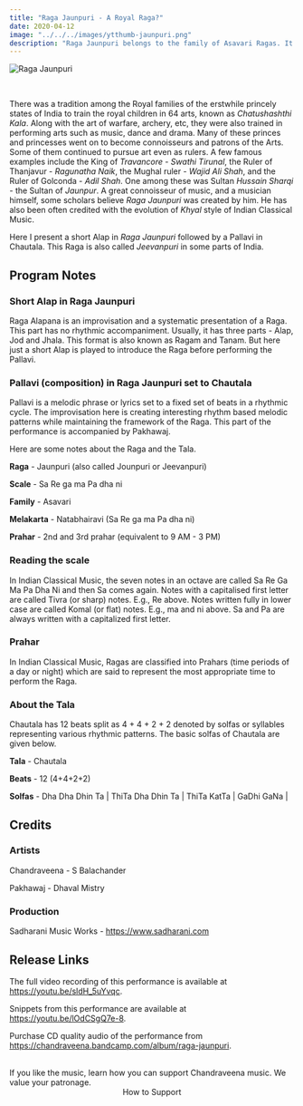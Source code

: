 ```yaml
---
title: "Raga Jaunpuri - A Royal Raga?"
date: 2020-04-12
image: "../../../images/ytthumb-jaunpuri.png"
description: "Raga Jaunpuri belongs to the family of Asavari Ragas. It is traditionally performed during the mid-morning hours of the day, and is a popular Raga throughout India."
---
```


![Raga Jaunpuri](ytthumb-jaunpuri.png)

<br>

There was a tradition among the Royal families of the erstwhile princely states of India to train the royal children in 64 arts, known as *Chatushashthi Kala*. Along with the art of warfare, archery, etc, they were also trained in performing arts such as music, dance and drama. Many of these princes and princesses went on to become connoisseurs and patrons of the Arts. Some of them continued to pursue art even as rulers. A few famous examples include the King of *Travancore* - *Swathi Tirunal*, the Ruler of Thanjavur - *Ragunatha Naik*, the Mughal ruler - *Wajid Ali Shah*, and the Ruler of Golconda - *Adil Shah*. One among these was Sultan *Hussain Sharqi* - the Sultan of *Jaunpur*. A great connoisseur of music, and a musician himself, some scholars believe *Raga Jaunpuri* was created by him. He has also been often credited with the evolution of *Khyal* style of Indian Classical Music.

Here I present a short Alap in *Raga Jaunpuri* followed by a Pallavi in Chautala. This Raga is also called *Jeevanpuri* in some parts of India.

## Program Notes

### Short Alap in Raga Jaunpuri
Raga Alapana is an improvisation and a systematic presentation of a Raga. This part has no rhythmic accompaniment. Usually, it has three parts - Alap, Jod and Jhala. This format is also known as Ragam and Tanam. But here just a short Alap is played to introduce the Raga before performing the Pallavi.

### Pallavi (composition) in Raga Jaunpuri set to Chautala
Pallavi is a melodic phrase or lyrics set to a fixed set of beats in a rhythmic cycle. The improvisation here is creating interesting rhythm based melodic patterns while maintaining the framework of the Raga. This part of the performance is accompanied by Pakhawaj.

Here are some notes about the Raga and the Tala.

**Raga** - Jaunpuri (also called Jounpuri or Jeevanpuri)

**Scale** - Sa Re ga ma Pa dha ni

**Family** - Asavari

**Melakarta** - Natabhairavi (Sa Re ga ma Pa dha ni)

**Prahar** - 2nd and 3rd prahar (equivalent to 9 AM - 3 PM)

### Reading the scale
In Indian Classical Music, the seven notes in an octave are called Sa Re Ga Ma Pa Dha Ni and then Sa comes again. Notes with a capitalised first letter are called Tivra (or sharp) notes. E.g., Re above. Notes written fully in lower case are called Komal (or flat) notes. E.g., ma and ni above. Sa and Pa are always written with a capitalized first letter.

### Prahar
In Indian Classical Music, Ragas are classified into Prahars (time periods of a day or night) which are said to represent the most appropriate time to perform the Raga.

### About the Tala
Chautala has 12 beats split as 4 + 4 + 2 + 2 denoted by solfas or syllables representing various rhythmic patterns. The basic solfas of Chautala are given below.

**Tala** - Chautala

**Beats** - 12 (4+4+2+2)

**Solfas** - Dha Dha Dhin Ta | ThiTa Dha Dhin Ta | ThiTa KatTa | GaDhi GaNa |


## Credits
### Artists
Chandraveena - S Balachander

Pakhawaj - Dhaval Mistry

### Production
Sadharani Music Works - https://www.sadharani.com

## Release Links

The full video recording of this performance is available at https://youtu.be/sldH_5uYvqc.

Snippets from this performance are available at https://youtu.be/lOdCSgQ7e-8.

Purchase CD quality audio of the performance from https://chandraveena.bandcamp.com/album/raga-jaunpuri.

<br>

<notice-box>
If you like the music, learn how you can support Chandraveena music. We value your patronage.
<div style="text-align:center">
<my-button to="/support/">How to Support</my-button>
</div>
</notice-box>
